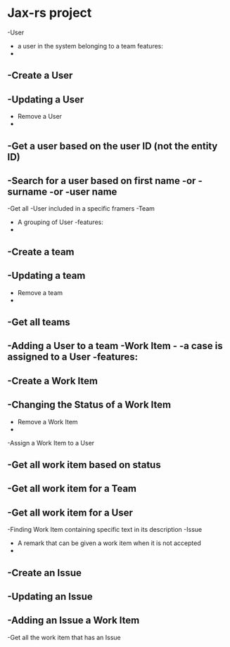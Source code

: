 Jax-rs project
=====

-User
- a user in the system belonging to a team
features:
-
-Create a User
-
-Updating a User
-
- Remove a User
-
-Get a user based on the user ID (not the entity ID)
-
-Search for a user based on first name
-or
-surname
-or
-user name
-
-Get all
-User included in a specific framers
-Team
- A grouping of User
-features:
-
-Create a team
-
-Updating a team
-
- Remove a team
-
-Get all teams
-
-Adding a User to a team
-Work Item -
-a case is assigned to a User
-features:
-
-Create a Work Item
-
-Changing the Status of a Work Item
-
- Remove a Work Item
-
-Assign a Work Item to a User

-Get all work item based on status
-
-Get all work item for a Team
-
-Get all work item for a User
-
-Finding Work Item containing specific text in its description
-Issue
- A remark that can be given a work item when it is not accepted
-
-Create an Issue
-
-Updating an Issue
-
-Adding an Issue a Work Item
-
-Get all the work item that has an Issue

